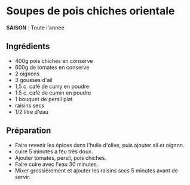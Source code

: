 # Soupes de pois chiches orientale
**SAISON** : Toute l'année

## Ingrédients

  * 400g pois chiches en conserve
  * 600g de tomates en conserve
  * 2 oignons
  * 3 gousses d'ail
  * 1,5 c. café de curry en poudre
  * 1.5 c. café de cumin en poudre
  * 1 bouquet de persil plat
  * raisins secs
  * 1/2 litre d'eau
## Préparation

  * Faire revenir les épices dans l'huile d'olive, puis ajouter ail et oignon. 
  * cuire 5 minutes a feu très doux.
  * Ajouter tomates, persil, pois chiches.
  * Faire cuire avec l'eau 30 minutes.
  * Mixer grossièrement et ajouter les raisins secs 5 minutes avant de servir.
